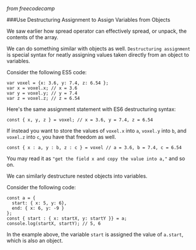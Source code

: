 _from freecodecamp_

###Use Destructuring Assignment to Assign Variables from Objects

We saw earlier how spread operator can effectively spread, or unpack, the contents of the array.

We can do something similar with objects as well. `Destructuring assignment` is special syntax for neatly assigning values taken directly from an object to variables.

Consider the following ES5 code:
```
var voxel = {x: 3.6, y: 7.4, z: 6.54 };
var x = voxel.x; // x = 3.6
var y = voxel.y; // y = 7.4
var z = voxel.z; // z = 6.54
```

Here's the same assignment statement with ES6 destructuring syntax:
```
const { x, y, z } = voxel; // x = 3.6, y = 7.4, z = 6.54
```
If instead you want to store the values of `voxel.x` into `a`, `voxel.y` into `b`, and `voxel.z` into `c`, you have that freedom as well.
```
const { x : a, y : b, z : c } = voxel // a = 3.6, b = 7.4, c = 6.54
```
You may read it as `"get the field x and copy the value into a,"` and so on.

We can similarly destructure nested objects into variables.

Consider the following code:
```
const a = {
  start: { x: 5, y: 6},
  end: { x: 6, y: -9 }
};
const { start : { x: startX, y: startY }} = a;
console.log(startX, startY); // 5, 6
```
In the example above, the variable `start` is assigned the value of `a.start`, which is also an object.
